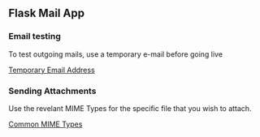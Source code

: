 ## Flask Mail App

### Email testing

To test outgoing mails, use a temporary e-mail before going live

<a href="https://temp-mail.org/en/">Temporary Email Address</a>

### Sending Attachments
Use the revelant MIME Types for the specific file that you wish to attach.

<a href="https://developer.mozilla.org/en-US/docs/Web/HTTP/Basics_of_HTTP/MIME_types/Common_types">Common MIME Types</a>



